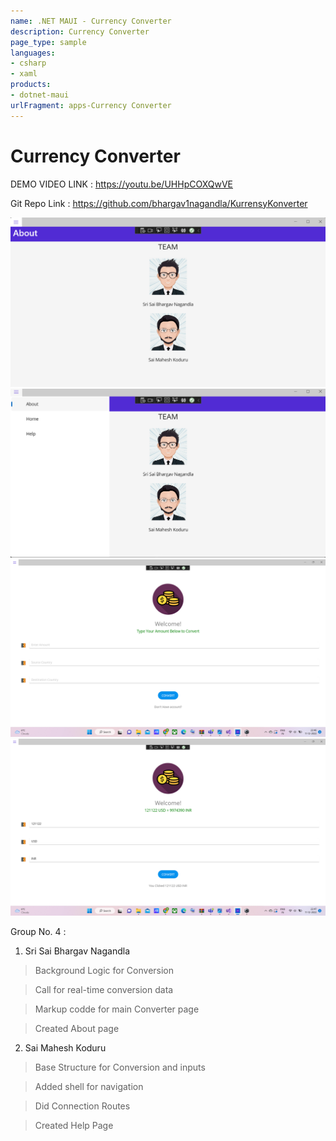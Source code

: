 ```yaml
---
name: .NET MAUI - Currency Converter
description: Currency Converter
page_type: sample
languages:
- csharp
- xaml
products:
- dotnet-maui
urlFragment: apps-Currency Converter
---
```


# Currency Converter

DEMO VIDEO LINK : https://youtu.be/UHHpCOXQwVE

Git Repo Link : https://github.com/bhargav1nagandla/KurrensyKonverter

![Screenshot](https://github.com/bhargav1nagandla/KurrensyKonverter/blob/master/Resources/Images/Screenshot%20(84).png)
![Screenshot](https://github.com/bhargav1nagandla/KurrensyKonverter/blob/master/Resources/Images/Screenshot%20(85).png)
![Screenshot](https://github.com/bhargav1nagandla/KurrensyKonverter/blob/master/Resources/Images/Screenshot%20(86).png)
![Screenshot](https://github.com/bhargav1nagandla/KurrensyKonverter/blob/master/Resources/Images/Screenshot%20(87).png)



Group No. 4 :
1. Sri Sai Bhargav Nagandla
  >Background Logic for Conversion
  
  >Call for real-time conversion data
  
  >Markup codde for main Converter page
  
  >Created About page
  
2. Sai Mahesh Koduru
  > Base Structure for Conversion and inputs
  
  >Added shell for navigation
  
  >Did Connection Routes
  
  >Created Help Page
